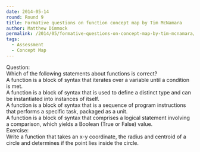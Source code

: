 ```yaml
---
date: 2014-05-14
round: Round 9
title: Formative questions on function concept map by Tim McNamara
author: Matthew Dimmock
permalink: /2014/05/formative-questions-on-concept-map-by-tim-mcnamara/
tags:
  - Assessment
  - Concept Map
---
```

<div>
  Question:
</div>

<div>
  Which of the following statements about functions is correct?
</div>

<div>
  A function is a block of syntax that iterates over a variable until a condition is met.<br /> A function is a block of syntax that is used to define a distinct type and can be instantiated into instances of itself.<br /> A function is a block of syntax that is a sequence of program instructions that performs a specific task, packaged as a unit.<br /> A function is a block of syntax that comprises a logical statement involving a comparison, which yields a Boolean (True or False) value.
</div>

<div>
  Exercise:
</div>

<div>
  Write a function that takes an x-y coordinate, the radius and centroid of a circle and determines if the point lies inside the circle.
</div>

&nbsp;
